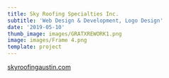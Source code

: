 ```yaml
---
title: Sky Roofing Specialties Inc.
subtitle: 'Web Design & Development, Logo Design'
date: '2019-05-10'
thumb_image: images/GRATXREWORK1.png
image: images/Frame 4.png
template: project
---
```

[skyroofingaustin.com](https://www.skyroofingaustin.com/)